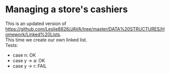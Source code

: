# Managing a store's cashiers
This is an updated version of https://github.com/Leslie8826/JAVA/tree/master/DATA%20STRUCTURES/Homework/Linked%20Lists.
<br> This time we create our own linked list.
<br> Tests:
 - case n: OK
 - case y -> a: OK
 - case y -> r: FAIL
